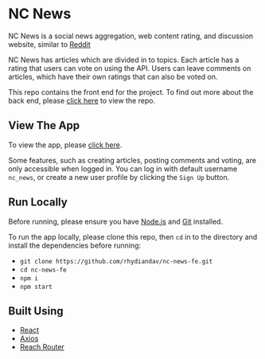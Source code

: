 # NC News

NC News is a social news aggregation, web content rating, and discussion website, similar to [Reddit](https://www.reddit.com)

NC News has articles which are divided in to topics. Each article has a rating that users can vote on using the API. Users can leave comments on articles, which have their own ratings that can also be voted on.

This repo contains the front end for the project. To find out more about the back end, please [click here](https://github.com/rhydiandav/nc-news) to view the repo.

## View The App

To view the app, please [click here](https://n-c-news-fe.netlify.com/).

Some features, such as creating articles, posting comments and voting, are only accessible when logged in. You can log in with default username `nc_news`, or create a new user profile by clicking the `Sign Up` button.

## Run Locally

Before running, please ensure you have [Node.js](https://nodejs.org/en/) and [Git](https://git-scm.com/) installed.

To run the app locally, please clone this repo, then `cd` in to the directory and install the dependencies before running:

- `git clone https://github.com/rhydiandav/nc-news-fe.git`
- `cd nc-news-fe`
- `npm i`
- `npm start`

## Built Using

- [React](https://reactjs.org/)
- [Axios](https://github.com/axios/axios)
- [Reach Router](https://reach.tech/router)
